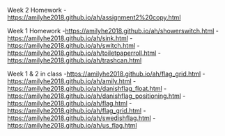 Week 2 Homework
-https://amilyhe2018.github.io/ah/assignment2%20copy.html

Week 1 Homework 
-https://amilyhe2018.github.io/ah/showerswitch.html
-https://amilyhe2018.github.io/ah/sink.html
-https://amilyhe2018.github.io/ah/switch.html
-https://amilyhe2018.github.io/ah/toiletpaperroll.html
-https://amilyhe2018.github.io/ah/trashcan.html

Week 1 & 2  in class 
-https://amilyhe2018.github.io/ah/flag_grid.html
-https://amilyhe2018.github.io/ah/amily.html
-https://amilyhe2018.github.io/ah/danishflag_float.html
-https://amilyhe2018.github.io/ah/danishflag_positioning.html
-https://amilyhe2018.github.io/ah/flag.html
-https://amilyhe2018.github.io/ah/flag_grid.html
-https://amilyhe2018.github.io/ah/swedishflag.html
-https://amilyhe2018.github.io/ah/us_flag.html
